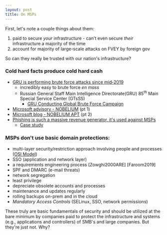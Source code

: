 ```yaml
---
layout: post
title: On MSPs
---
```


First, let's note a couple things about them:  
1. paid to secure _your_ infrastructure - can't even secure _their_ infrastructure a majority of the time  
2. account for majority of large-scale attacks on FVEY by foreign gov  

So can they really be trusted with our nation's infrastructure?  

### Cold hard facts produce cold hard cash
- [GRU is performing brute force attacks since mid-2019](https://www.nsa.gov/Press-Room/Press-Releases-Statements/Press-Release-View/Article/2677750/nsa-partners-release-cybersecurity-advisory-on-brute-force-global-cyber-campaign/)
    - incredibly easy to brute force _en mass_
    - Russian General Staff Main Intelligence Directorate(GRU) 85<sup>th</sup>
      Main Special Service Center (GTsSS)
        - [GRU Conducting Global Brute Force Campaign](https://media.defense.gov/2021/Jul/01/2002753896/-1/-1/1/CSA_GRU_GLOBAL_BRUTE_FORCE_CAMPAIGN_UOO158036-21.PDF)
- [Microsoft advisory - NOBELIUM](https://www.ncsc.gov.uk/news/microsoft-update-brute-force-password-spraying)
  (pt 1)
- [Microsoft blog - NOBELIUM APT](https://msrc-blog.microsoft.com/2021/06/25/new-nobelium-activity/) (pt 2)
- [Phishing is such a massive revenue generator, it's used against MSPs](https://www.ncsc.gov.uk/guidance/phishing)
    - [Case study](https://www.ncsc.gov.uk/files/phishing_case_study.pdf)

### MSPs don't use basic domain protections:
   - multi-layer security/restriction approach involving people and processes
   ([OSI Model](2022.0727.2129))
   - SSO (application and network layer)
   - a requirements engineering process [Zowghi2000ARE] [Faroom2019]
   - SPF and DMARC (e-mail threats)
   - network segregation
   - least privilege
   - depreciate obsolete accounts and processes
   - maintenance and updates regularly
   - rolling backups on-prem and in the cloud
   - _Mandatory Access Controls_ (SELinux, SSO, network permissions)

These truly are basic fundamentals of security and should be utilized at the
bare minimum by companies paid to protect the infrastructure and systems (e.g.,
applications and controllers) of SMB's and large companies. But they're just
not. Why?